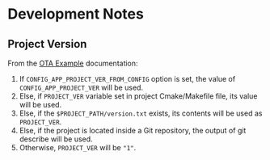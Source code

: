 Development Notes
=================


Project Version
---------------

From the [OTA Example](https://github.com/espressif/esp-idf/tree/b015061/examples/system/ota) documentation:


1. If `CONFIG_APP_PROJECT_VER_FROM_CONFIG` option is set, the value of `CONFIG_APP_PROJECT_VER` will be used.
2. Else, if `PROJECT_VER` variable set in project Cmake/Makefile file, its value will be used.
3. Else, if the `$PROJECT_PATH/version.txt` exists, its contents will be used as `PROJECT_VER`.
4. Else, if the project is located inside a Git repository, the output of git describe will be used.
5. Otherwise, `PROJECT_VER` will be `"1"`.

